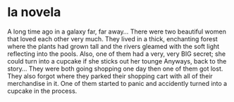 # la novela

A long time ago in a galaxy far, far away…
There were two beautiful women that loved each other very much.
They lived in a thick, enchanting forest where the plants had grown tall and the rivers gleamed with the soft light reflecting into the pools.
Also, one of them had a very, very BIG secret; she could turn into a cupcake if she sticks out her tounge
Anyways, back to the story…
They were both going shopping one day then one of them got lost.
They also forgot where they parked their shopping cart with all of their merchandise in it.
One of them started to panic and accidently turned into a cupcake in the process.